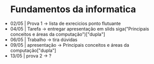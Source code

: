 <ul>
  <h1>Fundamentos da informatica</h1>
    <li>02/05 | Prova 1 -> lista de exrecicios ponto flutuante</li>
    <li>04/05 | Tarefa -> entregar apresentação em slids siga("Principais conceitos e áreas da computação")["dupla"]</li>
    <li>06/05 | Trabalho -> tira  dúvidas</li>
    <li>09/05 | apresentação -> Principais conceitos e áreas da computação["dupla"]</li>
    <li>13/05 | prova 2 -> ?
</ul>